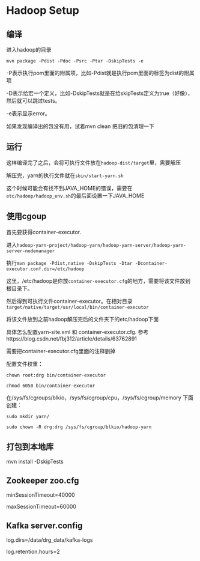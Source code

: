 # Hadoop Setup

## 编译

进入hadoop的目录

`mvn package -Pdist -Pdoc -Psrc -Ptar -DskipTests -e`

-P表示执行pom里面的附属项，比如-Pdist就是执行pom里面的标签为dist的附属项

-D表示给宏一个定义，比如-DskipTests就是在给skipTests定义为true（好像），然后就可以跳过tests。

-e表示显示error。



如果发现编译出的包没有用，试着mvn clean 把旧的包清理一下



## 运行

这样编译完了之后，会将可执行文件放在`hadoop-dist/target`里，需要解压

解压完，yarn的执行文件就在`sbin/start-yarn.sh`

这个时候可能会有找不到JAVA_HOME的错误，需要在`etc/hadoop/hadoop_env.sh`的最后面设置一下JAVA_HOME



## 使用cgoup

首先要获得container-executor.

进入`hadoop-yarn-project/hadoop-yarn/hadoop-yarn-server/hadoop-yarn-server-nodemanager`

执行`mvn package -Pdist,native -DskipTests -Dtar -Dcontainer-executor.conf.dir=/etc/hadoop`

这里，/etc/hadoop是你放`container-executor.cfg`的地方，需要将该文件放到根目录下。

然后得到可执行文件container-executor。在相对目录`target/native/target/usr/local/bin/container-executor`

将该文件放到之前hadoop解压完后的文件夹下的etc/hadoop下面

具体怎么配置yarn-site.xml 和 container-executor.cfg. 参考https://blog.csdn.net/fbj312/article/details/63762891

需要把container-executor.cfg里面的注释删掉

配置文件权重：

`chown root:drg bin/container-executor`

`chmod 6050 bin/container-executor`



在/sys/fs/cgroups/blkio，/sys/fs/cgroup/cpu，/sys/fs/cgroup/memory 下面创建：

`sudo mkdir yarn/`

`sudo chown -R drg:drg /sys/fs/cgroup/blkio/hadoop-yarn `



## 打包到本地库

mvn install -DskipTests

## Zookeeper zoo.cfg
minSessionTimeout=40000

maxSessionTimeout=60000

## Kafka server.config
log.dirs=/data/drg_data/kafka-logs

log.retention.hours=2
